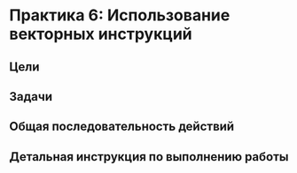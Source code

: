 # Практика 6: Использование векторных инструкций

## Цели

## Задачи

## Общая последовательность действий

## Детальная инструкция по выполнению работы

<!-- LINKS -->
